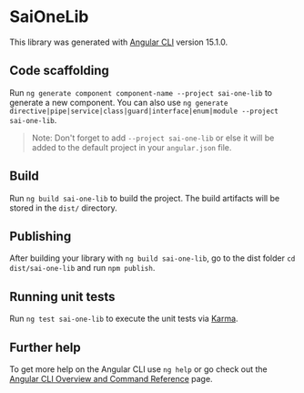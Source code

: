 # SaiOneLib

This library was generated with [Angular CLI](https://github.com/angular/angular-cli) version 15.1.0.

## Code scaffolding

Run `ng generate component component-name --project sai-one-lib` to generate a new component. You can also use `ng generate directive|pipe|service|class|guard|interface|enum|module --project sai-one-lib`.
> Note: Don't forget to add `--project sai-one-lib` or else it will be added to the default project in your `angular.json` file. 

## Build

Run `ng build sai-one-lib` to build the project. The build artifacts will be stored in the `dist/` directory.

## Publishing

After building your library with `ng build sai-one-lib`, go to the dist folder `cd dist/sai-one-lib` and run `npm publish`.

## Running unit tests

Run `ng test sai-one-lib` to execute the unit tests via [Karma](https://karma-runner.github.io).

## Further help

To get more help on the Angular CLI use `ng help` or go check out the [Angular CLI Overview and Command Reference](https://angular.io/cli) page.
